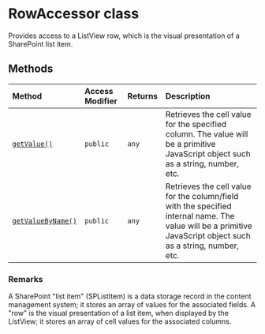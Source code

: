 # RowAccessor class







Provides access to a ListView row, which is the visual presentation of a SharePoint list item.






## Methods

| Method	   | Access Modifier | Returns	| Description|
|:-------------|:----|:-------|:-----------|
|[`getValue()`](getvalue-rowaccessor.md)     | `public` | `any` | Retrieves the cell value for the specified column. The value will be a primitive JavaScript object such as a string, number, etc. |
|[`getValueByName()`](getvaluebyname-rowaccessor.md)     | `public` | `any` | Retrieves the cell value for the column/field with the specified internal name. The value will be a primitive JavaScript object such as a string, number, etc. |





### Remarks

A SharePoint "list item" (SPListItem) is a data storage record in the content management system; it stores an array of values for the associated fields. A "row" is the visual presentation of a list item, when displayed by the ListView; it stores an array of cell values for the associated columns.

